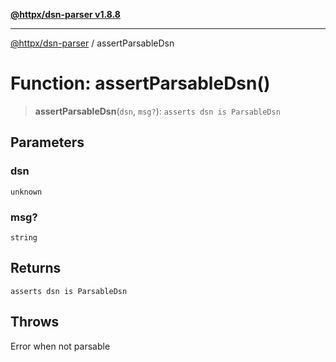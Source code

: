 [**@httpx/dsn-parser v1.8.8**](../README.md)

***

[@httpx/dsn-parser](../README.md) / assertParsableDsn

# Function: assertParsableDsn()

> **assertParsableDsn**(`dsn`, `msg?`): `asserts dsn is ParsableDsn`

## Parameters

### dsn

`unknown`

### msg?

`string`

## Returns

`asserts dsn is ParsableDsn`

## Throws

Error when not parsable
